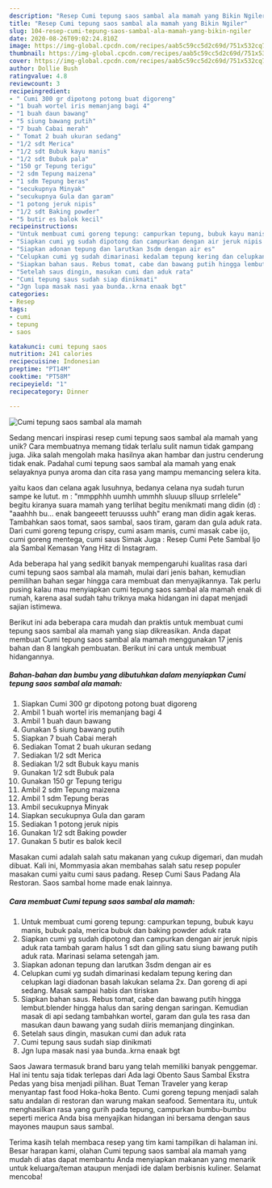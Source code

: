 ```yaml
---
description: "Resep Cumi tepung saos sambal ala mamah yang Bikin Ngiler"
title: "Resep Cumi tepung saos sambal ala mamah yang Bikin Ngiler"
slug: 104-resep-cumi-tepung-saos-sambal-ala-mamah-yang-bikin-ngiler
date: 2020-08-26T09:02:24.810Z
image: https://img-global.cpcdn.com/recipes/aab5c59cc5d2c69d/751x532cq70/cumi-tepung-saos-sambal-ala-mamah-foto-resep-utama.jpg
thumbnail: https://img-global.cpcdn.com/recipes/aab5c59cc5d2c69d/751x532cq70/cumi-tepung-saos-sambal-ala-mamah-foto-resep-utama.jpg
cover: https://img-global.cpcdn.com/recipes/aab5c59cc5d2c69d/751x532cq70/cumi-tepung-saos-sambal-ala-mamah-foto-resep-utama.jpg
author: Dollie Bush
ratingvalue: 4.8
reviewcount: 3
recipeingredient:
- " Cumi 300 gr dipotong potong buat digoreng"
- "1 buah wortel iris memanjang bagi 4"
- "1 buah daun bawang"
- "5 siung bawang putih"
- "7 buah Cabai merah"
- " Tomat 2 buah ukuran sedang"
- "1/2 sdt Merica"
- "1/2 sdt Bubuk kayu manis"
- "1/2 sdt Bubuk pala"
- "150 gr Tepung terigu"
- "2 sdm Tepung maizena"
- "1 sdm Tepung beras"
- "secukupnya Minyak"
- "secukupnya Gula dan garam"
- "1 potong jeruk nipis"
- "1/2 sdt Baking powder"
- "5 butir es balok kecil"
recipeinstructions:
- "Untuk membuat cumi goreng tepung: campurkan tepung, bubuk kayu manis, bubuk pala, merica bubuk dan baking powder aduk rata"
- "Siapkan cumi yg sudah dipotong dan campurkan dengan air jeruk nipis aduk rata tambah garam halus 1 sdt dan giling satu siung bawang putih aduk rata. Marinasi selama setengah jam."
- "Siapkan adonan tepung dan larutkan 3sdm dengan air es"
- "Celupkan cumi yg sudah dimarinasi kedalam tepung kering dan celupkan lagi diadonan basah lakukan selama 2x. Dan goreng di api sedang. Masak sampai habis dan tiriskan"
- "Siapkan bahan saus. Rebus tomat, cabe dan bawang putih hingga lembut.blender hingga halus dan saring dengan saringan. Kemudian masak di api sedang tambahkan wortel, garam dan gula tes rasa dan masukan daun bawang yang sudah diiris memanjang dinginkan."
- "Setelah saus dingin, masukan cumi dan aduk rata"
- "Cumi tepung saus sudah siap dinikmati"
- "Jgn lupa masak nasi yaa bunda..krna enaak bgt"
categories:
- Resep
tags:
- cumi
- tepung
- saos

katakunci: cumi tepung saos 
nutrition: 241 calories
recipecuisine: Indonesian
preptime: "PT14M"
cooktime: "PT58M"
recipeyield: "1"
recipecategory: Dinner

---
```



![Cumi tepung saos sambal ala mamah](https://img-global.cpcdn.com/recipes/aab5c59cc5d2c69d/751x532cq70/cumi-tepung-saos-sambal-ala-mamah-foto-resep-utama.jpg)

Sedang mencari inspirasi resep cumi tepung saos sambal ala mamah yang unik? Cara membuatnya memang tidak terlalu sulit namun tidak gampang juga. Jika salah mengolah maka hasilnya akan hambar dan justru cenderung tidak enak. Padahal cumi tepung saos sambal ala mamah yang enak selayaknya punya aroma dan cita rasa yang mampu memancing selera kita.

yaitu kaos dan celana agak lusuhnya, bedanya celana nya sudah turun sampe ke lutut. m : &#34;mmpphhh uumhh ummhh sluuup slluup srrlelele&#34; begitu kiranya suara mamah yang terlihat begitu menikmati mang didin (d) : &#34;aaahhh bu… enak bangeeett teruusss uuhh&#34; erang man didin agak keras. Tambahkan saos tomat, saos sambal, saos tiram, garam dan gula aduk rata. Dari cumi goreng tepung crispy, cumi asam manis, cumi masak cabe ijo, cumi goreng mentega, cumi saus Simak Juga : Resep Cumi Pete Sambal Ijo ala Sambal Kemasan Yang Hitz di Instagram.

Ada beberapa hal yang sedikit banyak mempengaruhi kualitas rasa dari cumi tepung saos sambal ala mamah, mulai dari jenis bahan, kemudian pemilihan bahan segar hingga cara membuat dan menyajikannya. Tak perlu pusing kalau mau menyiapkan cumi tepung saos sambal ala mamah enak di rumah, karena asal sudah tahu triknya maka hidangan ini dapat menjadi sajian istimewa.


Berikut ini ada beberapa cara mudah dan praktis untuk membuat cumi tepung saos sambal ala mamah yang siap dikreasikan. Anda dapat membuat Cumi tepung saos sambal ala mamah menggunakan 17 jenis bahan dan 8 langkah pembuatan. Berikut ini cara untuk membuat hidangannya.

<!--inarticleads1-->

##### Bahan-bahan dan bumbu yang dibutuhkan dalam menyiapkan Cumi tepung saos sambal ala mamah:

1. Siapkan  Cumi 300 gr dipotong potong buat digoreng
1. Ambil 1 buah wortel iris memanjang bagi 4
1. Ambil 1 buah daun bawang
1. Gunakan 5 siung bawang putih
1. Siapkan 7 buah Cabai merah
1. Sediakan  Tomat 2 buah ukuran sedang
1. Sediakan 1/2 sdt Merica
1. Sediakan 1/2 sdt Bubuk kayu manis
1. Gunakan 1/2 sdt Bubuk pala
1. Gunakan 150 gr Tepung terigu
1. Ambil 2 sdm Tepung maizena
1. Ambil 1 sdm Tepung beras
1. Ambil secukupnya Minyak
1. Siapkan secukupnya Gula dan garam
1. Sediakan 1 potong jeruk nipis
1. Gunakan 1/2 sdt Baking powder
1. Gunakan 5 butir es balok kecil


Masakan cumi adalah salah satu makanan yang cukup digemari, dan mudah dibuat. Kali ini, Mommyasia akan membahas salah satu resep populer masakan cumi yaitu cumi saus padang. Resep Cumi Saus Padang Ala Restoran. Saos sambal home made enak lainnya. 

<!--inarticleads2-->

##### Cara membuat Cumi tepung saos sambal ala mamah:

1. Untuk membuat cumi goreng tepung: campurkan tepung, bubuk kayu manis, bubuk pala, merica bubuk dan baking powder aduk rata
1. Siapkan cumi yg sudah dipotong dan campurkan dengan air jeruk nipis aduk rata tambah garam halus 1 sdt dan giling satu siung bawang putih aduk rata. Marinasi selama setengah jam.
1. Siapkan adonan tepung dan larutkan 3sdm dengan air es
1. Celupkan cumi yg sudah dimarinasi kedalam tepung kering dan celupkan lagi diadonan basah lakukan selama 2x. Dan goreng di api sedang. Masak sampai habis dan tiriskan
1. Siapkan bahan saus. Rebus tomat, cabe dan bawang putih hingga lembut.blender hingga halus dan saring dengan saringan. Kemudian masak di api sedang tambahkan wortel, garam dan gula tes rasa dan masukan daun bawang yang sudah diiris memanjang dinginkan.
1. Setelah saus dingin, masukan cumi dan aduk rata
1. Cumi tepung saus sudah siap dinikmati
1. Jgn lupa masak nasi yaa bunda..krna enaak bgt


Saos Jawara termasuk brand baru yang telah memiliki banyak penggemar. Hal ini tentu saja tidak terlepas dari Ada lagi Obento Saus Sambal Ekstra Pedas yang bisa menjadi pilihan. Buat Teman Traveler yang kerap menyantap fast food Hoka-hoka Bento. Cumi goreng tepung menjadi salah satu andalan di restoran dan warung makan seafood. Sementara itu, untuk menghasilkan rasa yang gurih pada tepung, campurkan bumbu-bumbu seperti merica Anda bisa menyajikan hidangan ini bersama dengan saus mayones maupun saus sambal. 

Terima kasih telah membaca resep yang tim kami tampilkan di halaman ini. Besar harapan kami, olahan Cumi tepung saos sambal ala mamah yang mudah di atas dapat membantu Anda menyiapkan makanan yang menarik untuk keluarga/teman ataupun menjadi ide dalam berbisnis kuliner. Selamat mencoba!
